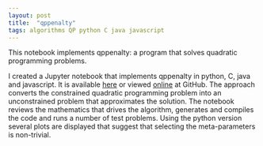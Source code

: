 ```yaml
---
layout: post
title:  "qppenalty"
tags: algorithms QP python C java javascript
---
```

This notebook implements qppenalty: a program that
solves quadratic programming problems.

I created a Jupyter notebook 
that implements qppenalty in python, C, java and javascript.
It is
available [here](/notebooks/qppenalty.ipynb)
or viewed [online](https://github.com/cygnyx/cygnyx.github.io/blob/master/notebooks/qppenalty.ipynb) at GitHub.
The approach converts the constrained quadratic programming problem
into an unconstrained problem that approximates the solution.
The notebook reviews the mathematics that drives the algorithm,
generates and compiles the code and runs a number of test problems.
Using the python version several plots are displayed that
suggest that selecting the meta-parameters is non-trivial.
